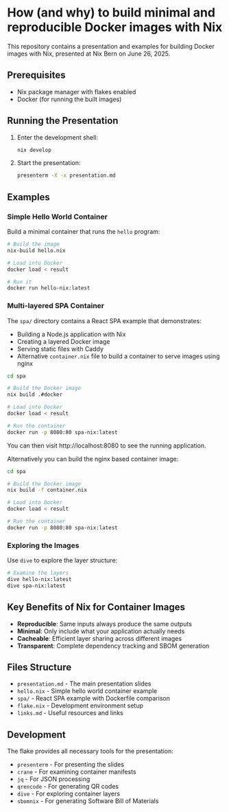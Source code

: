 # How (and why) to build minimal and reproducible Docker images with Nix

This repository contains a presentation and examples for building Docker images with Nix, presented at Nix Bern on June 26, 2025.

## Prerequisites

- Nix package manager with flakes enabled
- Docker (for running the built images)

## Running the Presentation

1. Enter the development shell:

   ```bash
   nix develop
   ```

2. Start the presentation:

   ```bash
   presenterm -X -x presentation.md
   ```

## Examples

### Simple Hello World Container

Build a minimal container that runs the `hello` program:

```bash
# Build the image
nix-build hello.nix

# Load into Docker
docker load < result

# Run it
docker run hello-nix:latest
```

### Multi-layered SPA Container

The `spa/` directory contains a React SPA example that demonstrates:

- Building a Node.js application with Nix
- Creating a layered Docker image
- Serving static files with Caddy
- Alternative `container.nix` file to build a container to serve images using nginx

```bash
cd spa

# Build the Docker image
nix build .#docker

# Load into Docker
docker load < result

# Run the container
docker run -p 8080:80 spa-nix:latest
```

You can then visit http://localhost:8080 to see the running application.

Alternatively you can build the nginx based container image:

```bash
cd spa

# Build the Docker image
nix build -f container.nix

# Load into Docker
docker load < result

# Run the container
docker run -p 8080:80 spa-nix:latest
```

### Exploring the Images

Use `dive` to explore the layer structure:

```bash
# Examine the layers
dive hello-nix:latest
dive spa-nix:latest
```

## Key Benefits of Nix for Container Images

- **Reproducible**: Same inputs always produce the same outputs
- **Minimal**: Only include what your application actually needs
- **Cacheable**: Efficient layer sharing across different images
- **Transparent**: Complete dependency tracking and SBOM generation

## Files Structure

- `presentation.md` - The main presentation slides
- `hello.nix` - Simple hello world container example
- `spa/` - React SPA example with Dockerfile comparison
- `flake.nix` - Development environment setup
- `links.md` - Useful resources and links

## Development

The flake provides all necessary tools for the presentation:

- `presenterm` - For presenting the slides
- `crane` - For examining container manifests
- `jq` - For JSON processing
- `qrencode` - For generating QR codes
- `dive` - For exploring container layers
- `sbomnix` - For generating Software Bill of Materials
